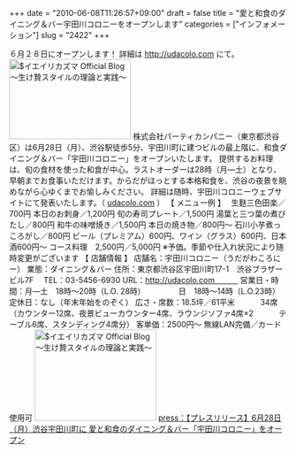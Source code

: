 +++
date = "2010-06-08T11:26:57+09:00"
draft = false
title = "愛と和食のダイニング＆バー宇田川コロニーをオープンします"
categories = ["インフォメーション"]
slug = "2422"
+++

６月２８日にオープンします！
詳細は <a href="http://udacolo.com" target="_blank">http://udacolo.com</a> にて。
<a href="http://ieiri.net/wordpress/wp-content/uploads/ameblo/blog_import_4f7a3942dc1e6.png"><img src="http://ieiri.net/wordpress/wp-content/uploads/ameblo/blog_import_4f7a39425c4b5.png"  alt="$イエイリカズマ Official Blog ～生け贄スタイルの理論と実践～" width="220" height="145" border="0" /></a>
株式会社パーティカンパニー（東京都渋谷区）は6月28日（月）、渋谷駅徒歩5分、宇田川町に建つビルの最上階に、和食ダイニング＆バー「宇田川コロニー」をオープンいたします。
提供するお料理は、旬の食材を使った和食が中心。ラストオーダーは28時（月—土）となり、早朝までお食事いただけます。からだがほっとする本格和食を、渋谷の夜景を眺めながら心ゆくまでお愉しみください。
詳細は随時、宇田川コロニーウェブサイトにて発表いたします。（ <a href="http://udacolo.com" target="_blank">udacolo.com</a> ）
【 メニュー例 】　
生麩三色田楽／700円
本日のお刺身／1,200円
旬の寿司プレート／1,500円
湯葉と三つ葉の煮びたし／800円
和牛の味噌焼き／1,500円
本日の焼き物／800円～
石川小芋煮っころがし／800円
ビール（プレミアム）600円、ワイン（グラス）600円、日本酒600円～
コース料理　2,500円／5,000円
※予価。季節や仕入れ状況により随時変更がございます
【 店舗情報 】
店舗名：宇田川コロニー（うだがわころにー）
業態：ダイニング＆バー
住所：東京都渋谷区宇田川町17-1　渋谷ブラザービル7F　
TEL：03-5456-6930
URL：http://udacolo.com　　　
営業日・時間：月—土　18時～20時（L.O. 28時）
　　　　日　18時～14時（L.O.23時）　
定休日：なし（年末年始をのぞく）
広さ・席数：18.5坪／61平米
　　　34席（カウンター12席、夜景ビューカウンター4席、ラウンジソファ4席×2
　　　テーブル6席、スタンディング4席分）
客単価：2500円～
無線LAN完備／カード使用可
<a href="http://ieiri.net/wordpress/wp-content/uploads/ameblo/blog_import_4f7a3943ab83e.jpg"><img src="http://ieiri.net/wordpress/wp-content/uploads/ameblo/blog_import_4f7a39434666c.jpg"  alt="$イエイリカズマ Official Blog ～生け贄スタイルの理論と実践～" width="220" height="165" border="0" /></a>
<a href="http://partycompany.jp/archives/372" target="_blank">press：【プレスリリース】6月28日（月）渋谷宇田川町に 愛と和食のダイニング＆バー「宇田川コロニー」をオープン</a>
